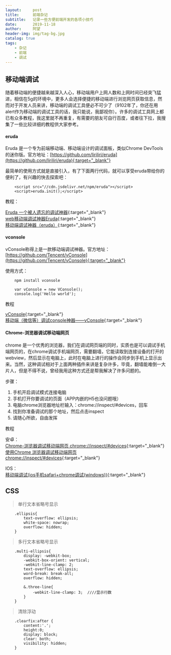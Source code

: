 ```yaml
---
layout:     post
title:      前端杂记
subtitle:   记录一些方便前端开发的各项小技巧
date:       2019-11-18
author:     阿望
header-img: img/tag-bg.jpg
catalog: true
tags:
    - 杂记
    - 前端
    - 调试
---
```


## 移动端调试

随着移动端的便捷越来越深入人心，移动端用户上网人数和上网时间已经突飞猛进，相信在5g的环境中，更多人会选择便捷的移动端进行浏览网页获取信息，然而对于开发人员来讲，移动端的调试工具便必不可少了（9102年了，你还在用alert作为移动端的调试工具的话，我只能说，我鄙视你）。许多的调试工具网上都已有众多教程，我这里就不再重复，有需要的朋友可自行百度，或者往下拉，我搜集了一些比较详细的教程供大家参考。

#### eruda

Eruda 是一个专为前端移动端、移动端设计的调试面板，类似Chrome DevTools 的迷你版。官方地址：[https://github.com/liriliri/eruda](https://github.com/liriliri/eruda){:target="_blank"}

最简单的使用方式就是直接引入，有了下面两行代码，就可以享受eruda带给你的便利了，有兴趣的快去探索吧：

```
    <script src="//cdn.jsdelivr.net/npm/eruda"></script>
    <script>eruda.init();</script>
```

教程：

[Eruda 一个被人遗忘的调试神器](https://www.cnblogs.com/zhangycun/p/10138404.html){:target="_blank"}<br />
[web移动端调试神器Eruda](https://blog.csdn.net/wrathli/article/details/82534109){:target="_blank"}<br />
[移动端调试神器（eruda）](https://www.cnblogs.com/milo-wjh/p/6807753.html){:target="_blank"}

#### vconsole

vConsole称得上是一款移动端调试神器。官方地址：[https://github.com/Tencent/vConsole](https://github.com/Tencent/vConsole){:target="_blank"}

使用方式：
```
    npm install vconsole

    var vConsole = new VConsole();
    console.log('Hello world');

```

教程

[vConsole](https://blog.csdn.net/m0_37218692/article/details/85616947){:target="_blank"}<br />
[移动端（微信等）调试console神器——vConsole](https://www.jianshu.com/p/d04b0dc714e2){:target="_blank"}

#### Chrome-浏览器调试移动端网页

chrome 是一个优秀的浏览器，我们在调试网页端的同时，实质也是可以调试手机端网页的，在chrome调试手机端网页，需要翻墙，它能读取到连接设备的打开的webview，然后显示在电脑上，此时在电脑上进行的操作会同步到手机上显示出来。当然，这种调试相对于上面两种插件来讲是复杂许多，毕竟，翻墙能难倒一大片人，但是不得不说，曾经我用这种方式还是帮我解决了许多问题的。

步骤：
1. 手机开启调试模式连接电脑
2. 手机打开你要调试的页面（APP内嵌的H5也没问题哦）
3. 电脑chrome浏览器地址栏输入：chrome://inspect/#devices，回车
4. 找到你准备调试的那个地址，然后点击inspect
5. 请随心所欲，自由发挥

教程

安卓：<br />
[Chrome-浏览器调试移动端网页 chrome://inspect/#devices](https://www.jianshu.com/p/4d6fbdddad5c){:target="_blank"}<br />
[使用Chrome 浏览器调试移动端网页 chrome://inspect/#devices](https://yq.aliyun.com/articles/657677){:target="_blank"}

IOS：<br />
[移动端调试(ios手机safari+chrome调试(windows))](https://www.jianshu.com/p/e256932453dd){:target="_blank"}

## CSS

> 单行文本省略号显示

```
    .ellipsis{
        text-overflow: ellipsis;
        white-space: nowrap;
        overflow: hidden;	
    }
```

> 多行文本省略号显示

```
    .multi-ellipsis{
        display: -webkit-box;
        -webkit-box-orient: vertical;
        -webkit-line-clamp: 2;
        text-overflow: ellipsis;
        word-break: break-all;
        overflow: hidden;
        
        &.three-line{		
            -webkit-line-clamp: 3;  ////显示行数
        }
    }
```

> 清除浮动

```
    .clearfix:after {
        content:'.';
        height:0;
        display: block;
        clear: both;
        visibility: hidden;
    }
```
